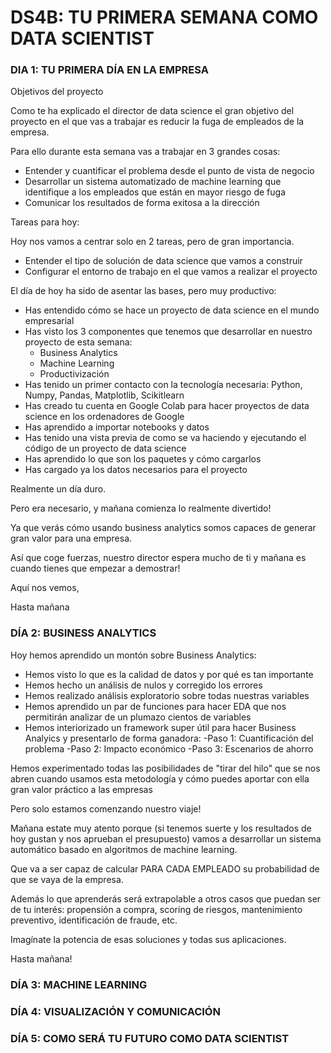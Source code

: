 # DS4B: TU PRIMERA SEMANA COMO DATA SCIENTIST

### DIA 1: TU PRIMERA DÍA EN LA EMPRESA 
Objetivos del proyecto

Como te ha explicado el director de data science el gran objetivo del proyecto en el que vas a trabajar es reducir la fuga de empleados de la empresa.

Para ello durante esta semana vas a trabajar en 3 grandes cosas:

- Entender y cuantificar el problema desde el punto de vista de negocio
- Desarrollar un sistema automatizado de machine learning que identifique a los empleados que están en mayor riesgo de fuga
- Comunicar los resultados de forma exitosa a la dirección

Tareas para hoy:

Hoy nos vamos a centrar solo en 2 tareas, pero de gran importancia.

- Entender el tipo de solución de data science que vamos a construir
- Configurar el entorno de trabajo en el que vamos a realizar el proyecto


El día de hoy ha sido de asentar las bases, pero muy productivo:

- Has entendido cómo se hace un proyecto de data science en el mundo empresarial
- Has visto los 3 componentes que tenemos que desarrollar en nuestro proyecto de esta semana:
    - Business Analytics
    - Machine Learning
    - Productivización
- Has tenido un primer contacto con la tecnología necesaria: Python, Numpy, Pandas, Matplotlib, Scikitlearn
- Has creado tu cuenta en Google Colab para hacer proyectos de data science en los ordenadores de Google
- Has aprendido a importar notebooks y datos
- Has tenido una vista previa de como se va haciendo y ejecutando el código de un proyecto de data science
- Has aprendido lo que son los paquetes y cómo cargarlos
- Has cargado ya los datos necesarios para el proyecto

Realmente un día duro.

Pero era necesario, y mañana comienza lo realmente divertido!

Ya que verás cómo usando business analytics somos capaces de generar gran valor para una empresa.

Así que coge fuerzas, nuestro director espera mucho de ti y mañana es cuando tienes que empezar a demostrar!

Aquí nos vemos,

Hasta mañana

### DÍA 2: BUSINESS ANALYTICS 

Hoy hemos aprendido un montón sobre Business Analytics:

- Hemos visto lo que es la calidad de datos y por qué es tan importante
- Hemos hecho un análisis de nulos y corregido los errores
- Hemos realizado análisis exploratorio sobre todas nuestras variables
- Hemos aprendido un par de funciones para hacer EDA que nos permitirán analizar de un plumazo cientos de variables
- Hemos interiorizado un framework super útil para hacer Business Analyics y presentarlo de forma ganadora:
   -Paso 1: Cuantificación del problema
   -Paso 2: Impacto económico
   -Paso 3: Escenarios de ahorro

Hemos experimentado todas las posibilidades de "tirar del hilo" que se nos abren cuando usamos esta metodología y cómo puedes aportar con ella gran valor práctico a las empresas

Pero solo estamos comenzando nuestro viaje!

Mañana estate muy atento porque (si tenemos suerte y los resultados de hoy gustan y nos aprueban el presupuesto) vamos a desarrollar un sistema automático basado en algoritmos de machine learning.

Que va a ser capaz de calcular PARA CADA EMPLEADO su probabilidad de que se vaya de la empresa.

Además lo que aprenderás será extrapolable a otros casos que puedan ser de tu interés: propensión a compra, scoring de riesgos, mantenimiento preventivo, identificación de fraude, etc.

Imagínate la potencia de esas soluciones y todas sus aplicaciones.

Hasta mañana!

### DÍA 3: MACHINE LEARNING 
### DÍA 4: VISUALIZACIÓN Y COMUNICACIÓN 
### DÍA 5: COMO SERÁ TU FUTURO COMO DATA SCIENTIST 

